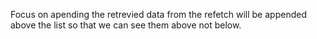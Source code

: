 




Focus on apending the retrevied data from the refetch will be appended above the list so that we can see them above not below.
